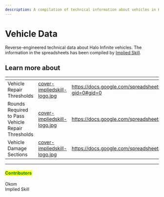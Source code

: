 ```yaml
---
description: A compilation of technical information about vehicles in Halo Infinite.
---
```


# Vehicle Data

Reverse-engineered technical data about Halo Infinite vehicles. The information in the spreadsheets has been compiled by [Implied Skill](https://twitter.com/impliedskill).



## Learn more about

<table data-view="cards"><thead><tr><th></th><th data-hidden data-card-cover data-type="files"></th><th data-hidden data-card-target data-type="content-ref"></th></tr></thead><tbody><tr><td>Vehicle Repair Thresholds</td><td><a href="../../../../../.gitbook/assets/cover-impliedskill-logo.jpg">cover-impliedskill-logo.jpg</a></td><td><a href="https://docs.google.com/spreadsheets/d/1YAw5lELFN_AUtxDYw4veAyjlvrkxY0Y5oNXEJ0P26YE/edit?gid=0#gid=0">https://docs.google.com/spreadsheets/d/1YAw5lELFN_AUtxDYw4veAyjlvrkxY0Y5oNXEJ0P26YE/edit?gid=0#gid=0</a></td></tr><tr><td>Rounds Required to Pass Vehicle Repair Thresholds</td><td><a href="../../../../../.gitbook/assets/cover-impliedskill-logo.jpg">cover-impliedskill-logo.jpg</a></td><td><a href="https://docs.google.com/spreadsheets/d/1F9mIl7hNA9kktm8_k9Cj86D3oV9777J-KALrrBv83H8/">https://docs.google.com/spreadsheets/d/1F9mIl7hNA9kktm8_k9Cj86D3oV9777J-KALrrBv83H8/</a></td></tr><tr><td>Vehicle Damage Sections</td><td><a href="../../../../../.gitbook/assets/cover-impliedskill-logo.jpg">cover-impliedskill-logo.jpg</a></td><td><a href="https://docs.google.com/spreadsheets/d/1i7tsRBVSTn9TQWNz01y-5wjO5wYmtusO3R2mrzEHIsg/">https://docs.google.com/spreadsheets/d/1i7tsRBVSTn9TQWNz01y-5wjO5wYmtusO3R2mrzEHIsg/</a></td></tr></tbody></table>



***

#### <mark style="color:green;">Contributors</mark>

Okom\
Implied Skill
